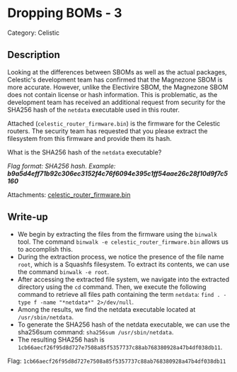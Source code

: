 # Dropping BOMs - 3
Category: Celistic

## Description
Looking at the differences between SBOMs as well as the actual packages, Celestic's development team has confirmed that the Magnezone SBOM is more accurate. However, unlike the Electivire SBOM, the Magnezone SBOM does not contain license or hash information. This is problematic, as the development team has received an additional request from security for the SHA256 hash of the `netdata` executable used in this router.

Attached (`celestic_router_firmware.bin`) is the firmware for the Celestic routers. The security team has requested that you please extract the filesystem from this firmware and provide them its hash.

What is the SHA256 hash of the `netdata` executable?

*Flag format: SHA256 hash. Example: **b9a5d4eff71b92c306ec3152f4c76f6094e395c1ff54aae26c28f10d9f7c5160***

Attachments: [celestic_router_firmware.bin](attachments/celestic_router_firmware.bin)

## Write-up
- We begin by extracting the files from the firmware using the `binwalk` tool. The command `binwalk -e celestic_router_firmware.bin` allows us to accomplish this.
- During the extraction process, we notice the presence of the file name `root`, which is a Squashfs filesystem. To extract its contents, we can use the command `binwalk -e root`.
- After accessing the extracted file system, we navigate into the extracted directory using the `cd` command. Then, we execute the following command to retrieve all files path containing the term `netdata`: `find . -type f -name "*netdata*" 2>/dev/null`.
- Among the results, we find the netdata executable located at `/usr/sbin/netdata`.
- To generate the SHA256 hash of the netdata executable, we can use the sha256sum command: `sha256sum /usr/sbin/netdata`.
- The resulting SHA256 hash is `1cb66aecf26f95d8d727e7508a85f5357737c88ab768380928a47b4df038db11`.

Flag: `1cb66aecf26f95d8d727e7508a85f5357737c88ab768380928a47b4df038db11`
